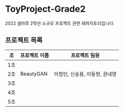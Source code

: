 # ToyProject-Grade2
2022 샘마루 2학년 소규모 프로젝트 관련 레파지토리입니다.

## 프로젝트 목록
|조|프로젝트 이름|프로젝트 팀원|
|------|---|------|
|1조||
|2조|BeautyGAN|이정인, 신승용, 이동현, 권내영|
|3조||
|4조||
|5조||
